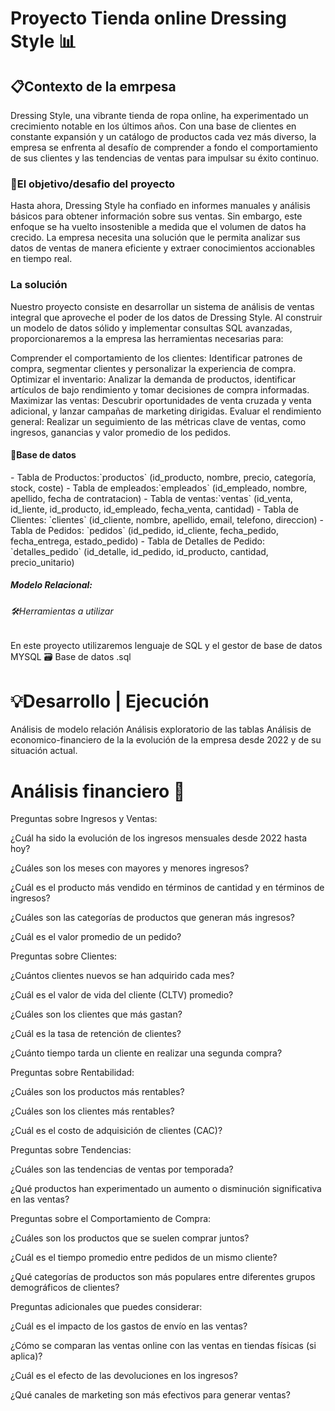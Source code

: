 <h1>Proyecto Tienda online Dressing Style 📊⁣ </h1>

<h2>📋Contexto de la emrpesa </h2> 
Dressing Style, una vibrante tienda de ropa online, ha experimentado un crecimiento notable en los últimos años. 
Con una base de clientes en constante expansión y un catálogo de productos cada vez más diverso,
la empresa se enfrenta al desafío de comprender a fondo el comportamiento de sus clientes y las tendencias de ventas para impulsar su éxito continuo. 

<h3>🎯El objetivo/desafio del proyecto </h3> 
Hasta ahora, Dressing Style ha confiado en informes manuales y análisis básicos para obtener información sobre sus ventas. 
Sin embargo, este enfoque se ha vuelto insostenible a medida que el volumen de datos ha crecido. 
La empresa necesita una solución que le permita analizar sus datos de ventas de manera eficiente y extraer conocimientos accionables en tiempo real.

<h3> La solución </h3>

Nuestro proyecto consiste en desarrollar un sistema de análisis de ventas integral que aproveche el poder de los datos de Dressing Style. 
Al construir un modelo de datos sólido y implementar consultas SQL avanzadas, proporcionaremos a la empresa las herramientas necesarias para:

Comprender el comportamiento de los clientes: Identificar patrones de compra, segmentar clientes y personalizar la experiencia de compra.
Optimizar el inventario: Analizar la demanda de productos, identificar artículos de bajo rendimiento y tomar decisiones de compra informadas.
Maximizar las ventas: Descubrir oportunidades de venta cruzada y venta adicional, y lanzar campañas de marketing dirigidas.
Evaluar el rendimiento general: Realizar un seguimiento de las métricas clave de ventas, como ingresos, ganancias y valor promedio de los pedidos.

<h4>📝Base de datos </h4> 
- Tabla de Productos:`productos` (id_producto, nombre, precio, categoría, stock, coste)
- Tabla de empleados:`empleados` (id_empleado, nombre, apellido, fecha de contratacion)
- Tabla de ventas:`ventas` (id_venta, id_liente, id_producto, id_empleado, fecha_venta, cantidad)
- Tabla de Clientes: `clientes` (id_cliente, nombre, apellido, email, telefono, direccion)
- Tabla de Pedidos: `pedidos` (id_pedido, id_cliente, fecha_pedido, fecha_entrega, estado_pedido)
- Tabla de Detalles de Pedido: `detalles_pedido` (id_detalle, id_pedido, id_producto, cantidad, precio_unitario)

<h5> Modelo Relacional: </h5>


<h6> 🛠️Herramientas a utilizar  </h6>  En este proyecto utilizaremos lenguaje de SQL y el gestor de base de datos MYSQL 🗃️ Base de datos .sql

# 💡Desarrollo | Ejecución

Análisis de modelo relación
Análisis exploratorio de las tablas
Análisis de economico-financiero de la la evolución de la empresa desde 2022 y de su situación actual.

# Análisis financiero 💸

Preguntas sobre Ingresos y Ventas:

¿Cuál ha sido la evolución de los ingresos mensuales desde 2022 hasta hoy?

¿Cuáles son los meses con mayores y menores ingresos?

¿Cuál es el producto más vendido en términos de cantidad y en términos de ingresos?

¿Cuáles son las categorías de productos que generan más ingresos?

¿Cuál es el valor promedio de un pedido?

Preguntas sobre Clientes:

¿Cuántos clientes nuevos se han adquirido cada mes?

¿Cuál es el valor de vida del cliente (CLTV) promedio?

¿Cuáles son los clientes que más gastan?

¿Cuál es la tasa de retención de clientes?

¿Cuánto tiempo tarda un cliente en realizar una segunda compra?

Preguntas sobre Rentabilidad:

¿Cuáles son los productos más rentables?

¿Cuáles son los clientes más rentables?

¿Cuál es el costo de adquisición de clientes (CAC)?

Preguntas sobre Tendencias:

¿Cuáles son las tendencias de ventas por temporada?

¿Qué productos han experimentado un aumento o disminución significativa en las ventas?

Preguntas sobre el Comportamiento de Compra:

¿Cuáles son los productos que se suelen comprar juntos?

¿Cuál es el tiempo promedio entre pedidos de un mismo cliente?

¿Qué categorías de productos son más populares entre diferentes grupos demográficos de clientes?

Preguntas adicionales que puedes considerar:

¿Cuál es el impacto de los gastos de envío en las ventas?

¿Cómo se comparan las ventas online con las ventas en tiendas físicas (si aplica)?

¿Cuál es el efecto de las devoluciones en los ingresos?

¿Qué canales de marketing son más efectivos para generar ventas?

